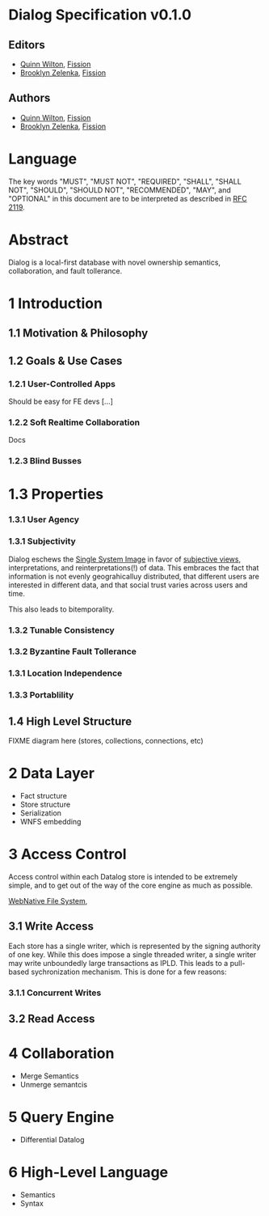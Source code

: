 # Dialog Specification v0.1.0

## Editors

* [Quinn Wilton](https://github.com/QuinnWilton), [Fission](https://fission.codes)
* [Brooklyn Zelenka](https://github.com/expede), [Fission](https://fission.codes)

## Authors

* [Quinn Wilton](https://github.com/QuinnWilton), [Fission](https://fission.codes)
* [Brooklyn Zelenka](https://github.com/expede), [Fission](https://fission.codes)

# Language

The key words "MUST", "MUST NOT", "REQUIRED", "SHALL", "SHALL NOT", "SHOULD", "SHOULD NOT", "RECOMMENDED", "MAY", and "OPTIONAL" in this document are to be interpreted as described in [RFC 2119](https://datatracker.ietf.org/doc/html/rfc2119).

# Abstract

Dialog is a local-first database with novel ownership semantics, collaboration, and fault tollerance.

# 1 Introduction

## 1.1 Motivation & Philosophy

## 1.2 Goals & Use Cases

### 1.2.1 User-Controlled Apps

Should be easy for FE devs [...]

### 1.2.2 Soft Realtime Collaboration

Docs

### 1.2.3 Blind Busses

# 1.3 Properties

### 1.3.1 User Agency

### 1.3.1 Subjectivity

Dialog eschews the [Single System Image](https://arxiv.org/pdf/1510.08473.pdf) in favor of [subjective views](https://people.csail.mit.edu/malte/pub/papers/2019-hotos-multiversedb.pdf), interpretations, and reinterpretations(!) of data. This embraces the fact that information is not evenly geograhicalluy distributed, that different users are interested in different data, and that social trust varies across users and time.

This also leads to bitemporality.

### 1.3.2 Tunable Consistency

### 1.3.2 Byzantine Fault Tollerance

### 1.3.1 Location Independence

### 1.3.3 Portablility

## 1.4 High Level Structure

FIXME diagram here (stores, collections, connections, etc)

# 2 Data Layer

  * Fact structure
  * Store structure
  * Serialization 
  * WNFS embedding
  
# 3 Access Control

Access control within each Datalog store is intended to be extremely simple, and to get out of the way of the core engine as much as possible.

[WebNative File System](https://github.com/wnfs-wg/spec), 

## 3.1 Write Access

Each store has a single writer, which is represented by the signing authority of one key. While this does impose a single threaded writer, a single writer may write unboundedly large transactions as IPLD. This leads to a pull-based sychronization mechanism. This is done for a few reasons:


### 3.1.1 Concurrent Writes

## 3.2 Read Access

  
# 4 Collaboration

  * Merge Semantics
  * Unmerge semantcis
  
# 5 Query Engine

  * Differential Datalog

# 6 High-Level Language

  * Semantics 
  * Syntax

